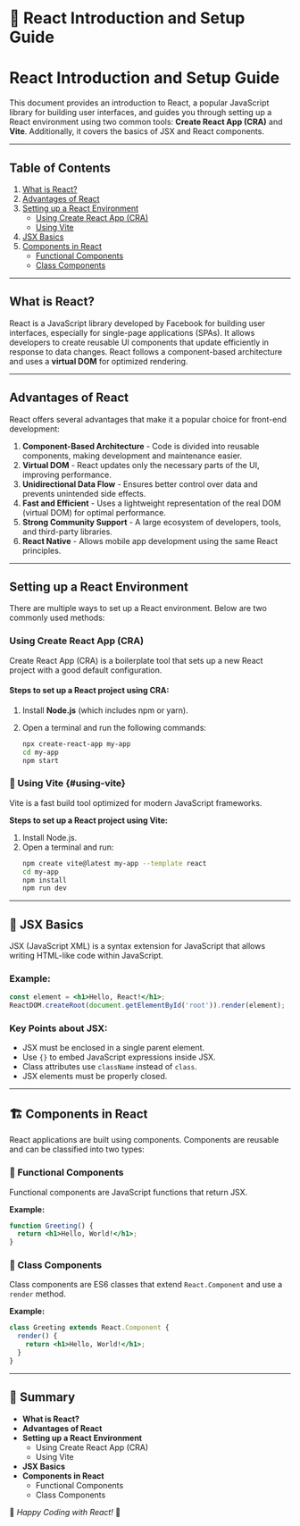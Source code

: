 # 📘 React Introduction and Setup Guide
# React Introduction and Setup Guide

This document provides an introduction to React, a popular JavaScript library for building user interfaces, and guides you through setting up a React environment using two common tools: **Create React App (CRA)** and **Vite**. Additionally, it covers the basics of JSX and React components.

---

## Table of Contents
1. [What is React?](#what-is-react)
2. [Advantages of React](#advantages-of-react)
3. [Setting up a React Environment](#setting-up-a-react-environment)
   - [Using Create React App (CRA)](#using-create-react-app-cra)
   - [Using Vite](#using-vite)
4. [JSX Basics](#jsx-basics)
5. [Components in React](#components-in-react)
   - [Functional Components](#functional-components)
   - [Class Components](#class-components)

---

## What is React?

React is a JavaScript library developed by Facebook for building user interfaces, especially for single-page applications (SPAs). It allows developers to create reusable UI components that update efficiently in response to data changes. React follows a component-based architecture and uses a **virtual DOM** for optimized rendering.

---

## Advantages of React

React offers several advantages that make it a popular choice for front-end development:

1. **Component-Based Architecture** - Code is divided into reusable components, making development and maintenance easier.
2. **Virtual DOM** - React updates only the necessary parts of the UI, improving performance.
3. **Unidirectional Data Flow** - Ensures better control over data and prevents unintended side effects.
4. **Fast and Efficient** - Uses a lightweight representation of the real DOM (virtual DOM) for optimal performance.
5. **Strong Community Support** - A large ecosystem of developers, tools, and third-party libraries.
6. **React Native** - Allows mobile app development using the same React principles.

---

## Setting up a React Environment

There are multiple ways to set up a React environment. Below are two commonly used methods:

### Using Create React App (CRA)

Create React App (CRA) is a boilerplate tool that sets up a new React project with a good default configuration.

#### Steps to set up a React project using CRA:

1. Install **Node.js** (which includes npm or yarn).
2. Open a terminal and run the following commands:

   ```bash
   npx create-react-app my-app
   cd my-app
   npm start
   ```

### 🔹 Using Vite {#using-vite}
Vite is a fast build tool optimized for modern JavaScript frameworks.

**Steps to set up a React project using Vite:**

1. Install Node.js.
2. Open a terminal and run:
   ```sh
   npm create vite@latest my-app --template react
   cd my-app
   npm install
   npm run dev
   ```

---

## 🎨 JSX Basics
JSX (JavaScript XML) is a syntax extension for JavaScript that allows writing HTML-like code within JavaScript.

### Example:
```jsx
const element = <h1>Hello, React!</h1>;
ReactDOM.createRoot(document.getElementById('root')).render(element);
```

### Key Points about JSX:
- JSX must be enclosed in a single parent element.
- Use `{}` to embed JavaScript expressions inside JSX.
- Class attributes use `className` instead of `class`.
- JSX elements must be properly closed.

---

## 🏗️ Components in React
React applications are built using components. Components are reusable and can be classified into two types:

### 🔹 Functional Components
Functional components are JavaScript functions that return JSX.

**Example:**
```jsx
function Greeting() {
  return <h1>Hello, World!</h1>;
}
```

### 🔹 Class Components
Class components are ES6 classes that extend `React.Component` and use a `render` method.

**Example:**
```jsx
class Greeting extends React.Component {
  render() {
    return <h1>Hello, World!</h1>;
  }
}
```

---

## 📌 Summary
- **What is React?**
- **Advantages of React**
- **Setting up a React Environment**
  - Using Create React App (CRA)
  - Using Vite
- **JSX Basics**
- **Components in React**
  - Functional Components
  - Class Components

🚀 *Happy Coding with React!* 🎉
